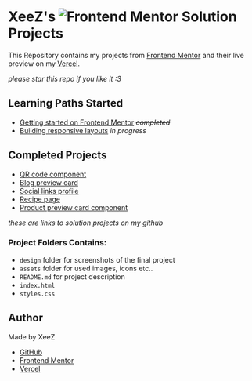# XeeZ's ![Frontend Mentor](https://www.frontendmentor.io/_next/image?url=%2Fstatic%2Fimages%2Flogo-desktop.svg&w=256&q=75) Solution Projects

This Repository contains my projects from [Frontend Mentor](https://www.frontendmentor.io/profile/justXeeZ) and their live preview on my [Vercel](https://vercel.com/xeez).

_please star this repo if you like it :3_

## Learning Paths Started

- [Getting started on Frontend Mentor](https://www.frontendmentor.io/learning-paths/getting-started-on-frontend-mentor-XJhRWRREZd) <s>_completed_</s>
- [Building responsive layouts](https://www.frontendmentor.io/learning-paths/building-responsive-layouts--z1qCXVqkD) _in progress_

## Completed Projects

- [QR code component](https://github.com/justXeeZ/FrontendMentor-Projects/tree/main/QR%20code%20component)
- [Blog preview card](https://github.com/justXeeZ/FrontendMentor-Projects/tree/main/Blog%20preview%20card)
- [Social links profile](https://github.com/justXeeZ/FrontendMentor-Projects/tree/main/Social%20links%20profile)
- [Recipe page](https://github.com/justXeeZ/FrontendMentor-Projects/tree/main/Recipe%20page)
- [Product preview card component](https://github.com/justXeeZ/FrontendMentor-Projects/tree/main/Product%20preview%20card%20component)

_these are links to solution projects on my github_

### Project Folders Contains:

- `design` folder for screenshots of the final project
- `assets` folder for used images, icons etc..
- `README.md` for project description
- `index.html`
- `styles.css`

## Author

Made by XeeZ

- [GitHub](https://github.com/justXeeZ)
- [Frontend Mentor](https://www.frontendmentor.io/profile/justXeeZ)
- [Vercel](https://vercel.com/xeez)
